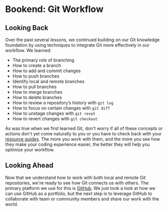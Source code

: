 # Bookend: Git Workflow

## Looking Back

Over the past several lessons, we continued building on our Git knowledge
foundation by using techniques to integrate Git more effectively in our
workflow. We learned:

- The primary role of branching
- How to create a branch
- How to add and commit changes
- How to push branches
- Identify local and remote branches
- How to pull branches
- How to merge branches
- How to delete branches
- How to review a repository’s history with `git log`
- How to focus on certain changes with `git diff`
- How to unstage changes with `git reset`
- How to revert changes with `git checkout`

As was true when we first learned Git, don't worry if all of these concepts or
actions don't yet come naturally to you or you have to check back with your
[resource guides](https://git-scm.com/book/en/v1/Git-Basics). The more you work
with them, and the more you see how they make your coding experience easier,
the better they will help you optimize your workflow.

## Looking Ahead

Now that we understand how to work with both local and remote Git repositories,
we're ready to see how Git connects us with others. The primary platform we use
for this is [GitHub](https://github.com). We just took a look at how we can use
GitHub as a portfolio, but the next step is to leverage GitHub to collaborate
with team or community members and share our work with the world.
